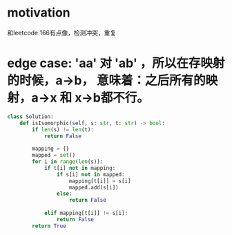 # motivation
和leetcode 166有点像，检测冲突，重复

# edge case: 'aa' 对 'ab' ，所以在存映射的时候，a->b， 意味着：之后所有的映射，a->x 和 x->b都不行。 
```py
class Solution:
    def isIsomorphic(self, s: str, t: str) -> bool:
        if len(s) != len(t):
            return False
        
        mapping = {}
        mapped = set()
        for i in range(len(s)):
            if t[i] not in mapping:
                if s[i] not in mapped:
                    mapping[t[i]] = s[i]
                    mapped.add(s[i])
                else:
                    return False
                
            elif mapping[t[i]] != s[i]:
                return False
        return True
```